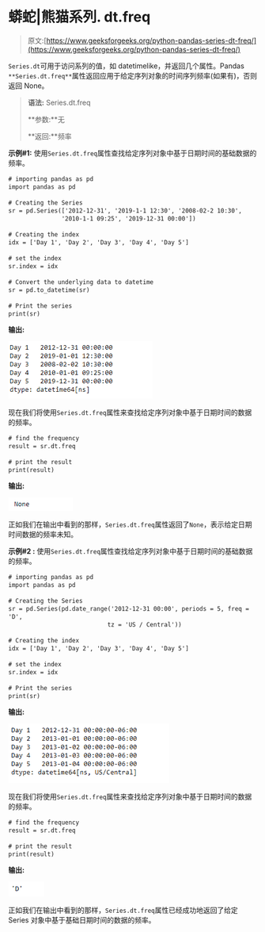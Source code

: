 # 蟒蛇|熊猫系列. dt.freq

> 原文:[https://www.geeksforgeeks.org/python-pandas-series-dt-freq/](https://www.geeksforgeeks.org/python-pandas-series-dt-freq/)

`Series.dt`可用于访问系列的值，如 datetimelike，并返回几个属性。Pandas `**Series.dt.freq**`属性返回应用于给定序列对象的时间序列频率(如果有)，否则返回 None。

> **语法:** Series.dt.freq
> 
> **参数:**无
> 
> **返回:**频率

**示例#1:** 使用`Series.dt.freq`属性查找给定序列对象中基于日期时间的基础数据的频率。

```
# importing pandas as pd
import pandas as pd

# Creating the Series
sr = pd.Series(['2012-12-31', '2019-1-1 12:30', '2008-02-2 10:30',
               '2010-1-1 09:25', '2019-12-31 00:00'])

# Creating the index
idx = ['Day 1', 'Day 2', 'Day 3', 'Day 4', 'Day 5']

# set the index
sr.index = idx

# Convert the underlying data to datetime 
sr = pd.to_datetime(sr)

# Print the series
print(sr)
```

**输出:**

![](img/d78f036d93937c0d2308be4cace65f1c.png)

现在我们将使用`Series.dt.freq`属性来查找给定序列对象中基于日期时间的数据的频率。

```
# find the frequency
result = sr.dt.freq

# print the result
print(result)
```

**输出:**

![](img/60b6b3a2b3a346b4225c48e6ce02d530.png)

正如我们在输出中看到的那样，`Series.dt.freq`属性返回了`None`，表示给定日期时间数据的频率未知。

**示例#2 :** 使用`Series.dt.freq`属性查找给定序列对象中基于日期时间的基础数据的频率。

```
# importing pandas as pd
import pandas as pd

# Creating the Series
sr = pd.Series(pd.date_range('2012-12-31 00:00', periods = 5, freq = 'D',
                            tz = 'US / Central'))

# Creating the index
idx = ['Day 1', 'Day 2', 'Day 3', 'Day 4', 'Day 5']

# set the index
sr.index = idx

# Print the series
print(sr)
```

**输出:**

![](img/b906fe33684d556adb7cbde8289cd8d9.png)

现在我们将使用`Series.dt.freq`属性来查找给定序列对象中基于日期时间的数据的频率。

```
# find the frequency
result = sr.dt.freq

# print the result
print(result)
```

**输出:**

![](img/109b4510871e14b04c2eac1c1364d0f4.png)

正如我们在输出中看到的那样，`Series.dt.freq`属性已经成功地返回了给定 Series 对象中基于基础日期时间的数据的频率。